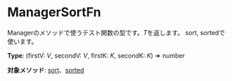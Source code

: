 # ManagerSortFn<T>
Managerのメソッドで使うテスト関数の型です。*T*を返します。 
sort, sortedで使います。  
  
**Type**: (firstV: *V*, secondV: *V*, firstK: *K*, secondK: *K*) => number  
  
**対象メソッド**: [sort](https://github.com/Mametaro-discord/DataManager/blob/docs/Manager/methods/sort.md)、[sorted](https://github.com/Mametaro-discord/DataManager/blob/docs/Manager/methods/sorted.md)